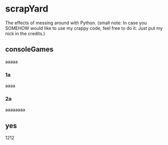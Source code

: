 # scrapYard
The effects of messing around with Python.
(small note: In case you SOMEHOW would like to use my crappy code, feel free to do it. Just put my nick in the credits.)

## consoleGames
aaaaa
### 1a
aaaa
### 2a
aaaaaaaa

## yes

1212
